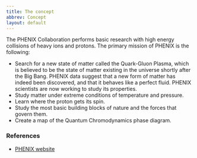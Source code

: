 ```yaml
---
title: The concept
abbrev: Concept
layout: default
---
```


The PHENIX Collaboration performs basic research with high energy collisions of heavy ions and protons. The primary mission of PHENIX is the following:
* Search for a new state of matter called the Quark-Gluon Plasma, which is believed to be the state of matter existing in the universe shortly after the Big Bang. PHENIX data suggest that a new form of matter has indeed been discovered, and that it behaves like a perfect fluid. PHENIX scientists are now working to study its properties.
* Study matter under extreme conditions of temperature and pressure.
* Learn where the proton gets its spin.
* Study the most basic building blocks of nature and the forces that govern them.
* Create a map of the Quantum Chromodynamics phase diagram.

### References

- [PHENIX website](https://www.phenix.bnl.gov/)
